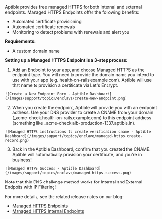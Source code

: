 Aptible provides free managed HTTPS for both internal and external endpoints.
Managed HTTPS Endpoints offer the following benefits:

  * Automated certificate provisioning
  * Automated certificate renewals
  * Monitoring to detect problems with renewals and alert you

**Requirements:**

  * A custom domain name

**Setting up a Managed HTTPS Endpoint is a 3-step process:**

  1. Add an Endpoint to your app, and choose Managed HTTPS as the endpoint type. You will need to provide the domain name you intend to use with your app (e.g. health-on-rails.example.com). Aptible will use that name to provision a certificate via Let's Encrypt.

    ![Create a New Endpoint Form - Aptible Dashboard](/images/support/topics/enclave/create-new-endpoint.png)

  2. When you create the endpoint, Aptible will provide you with an endpoint address. Use your DNS provider to create a CNAME from your domain (\_acme-check.health-on-rails.example.com) to this endpoint address (something like \_acme-check.alb-production-1337.aptible.in).

    ![Managed HTTPS instructions to create verification cname - Aptible Dashboard](/images/support/topics/enclave/managed-https-create-record.png)

  3. Back in the Aptible Dashboard, confirm that you created the CNAME. Aptible will automatically provision your certificate, and you’re in business!

    ![Managed HTTPS Success - Aptible Dashboard](/images/support/topics/enclave/managed-https-success.png)

Note that this DNS challenge method works for Internal and External Endpoits with IP Filtering!

For more details, see the related release notes on our blog:

  * [Managed HTTPS Endpoints](http://localhost:4567/blog/managed-https/)
  * [Managed HTTPS Internal Endpoints](http://localhost:4567/blog/managed-https-endpoints-now-support-internal-endpoints/)
